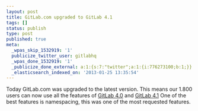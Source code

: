 ```yaml
---
layout: post
title: GitLab.com upgraded to GitLab 4.1
tags: []
status: publish
type: post
published: true
meta:
  _wpas_skip_1532919: '1'
  publicize_twitter_user: gitlabhq
  _wpas_done_1532919: '1'
  _publicize_done_external: a:1:{s:7:"twitter";a:1:{i:776273100;b:1;}}
  _elasticsearch_indexed_on: '2013-01-25 13:35:54'
---
```

Today GitLab.com was upgraded to the latest version. This means our 1.800 users can now use all the features of [GitLab 4.0](/2012/12/23/gitlab-4-release) and [GitLab 4.1](/2013/01/22/gitlab-4-1-released/) One of the best features is namespacing, this was one of the most requested features.

